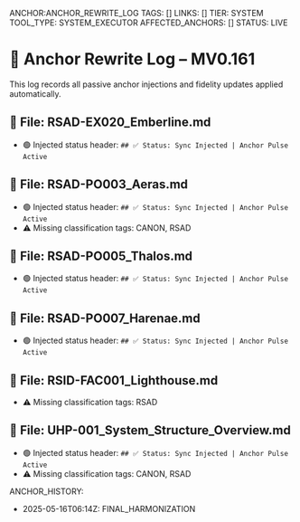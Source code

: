 ANCHOR:ANCHOR_REWRITE_LOG
TAGS: []
LINKS: []
TIER: SYSTEM
TOOL_TYPE: SYSTEM_EXECUTOR
AFFECTED_ANCHORS: []
STATUS: LIVE

# 📓 Anchor Rewrite Log – MV0.161
This log records all passive anchor injections and fidelity updates applied automatically.

## 📄 File: RSAD-EX020_Emberline.md
- 🟢 Injected status header: `## ✅ Status: Sync Injected | Anchor Pulse Active`

## 📄 File: RSAD-PO003_Aeras.md
- 🟢 Injected status header: `## ✅ Status: Sync Injected | Anchor Pulse Active`
- ⚠️ Missing classification tags: CANON, RSAD

## 📄 File: RSAD-PO005_Thalos.md
- 🟢 Injected status header: `## ✅ Status: Sync Injected | Anchor Pulse Active`

## 📄 File: RSAD-PO007_Harenae.md
- 🟢 Injected status header: `## ✅ Status: Sync Injected | Anchor Pulse Active`

## 📄 File: RSID-FAC001_Lighthouse.md
- ⚠️ Missing classification tags: RSAD

## 📄 File: UHP-001_System_Structure_Overview.md
- 🟢 Injected status header: `## ✅ Status: Sync Injected | Anchor Pulse Active`
- ⚠️ Missing classification tags: CANON, RSAD


ANCHOR_HISTORY:
  - 2025-05-16T06:14Z: FINAL_HARMONIZATION
